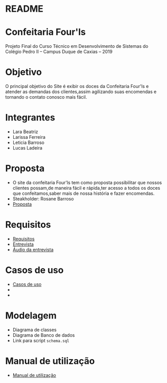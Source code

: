 # README

# Confeitaria Four'ls
 Projeto Final do Curso Técnico em Desenvolvimento de Sistemas do Colégio Pedro II – Campus Duque de Caxias – 2019

 # Objetivo
 O principal objetivo do Site é exibir os doces da Confeitaria
 Four'ls e atender as demandas dos clientes,assim agilizando suas encomendas e tornando o contato conosco mais fácil.

# Integrantes 

+ Lara Beatriz 
+ Larissa Ferreira
+ Leticia Barroso
+ Lucas Ladeira 

# Proposta

 + O site da confeitaria Four'ls tem como proposta possibilitar que nossos clientes possam,de maneira fácil e rápida,ter acesso a todos os doces que confeitamos,saber mais de nossa história e fazer encomendas.
 + Steakholder: Rosane Barroso 
 + [Proposta](proposta.md)

 # Requisitos

 + [Requisitos](Requisitos.md)
 + [Entrevista](entrevista.md)
 + [Áudio da entrevista](Entrevista.mp4)

 # Casos de uso 

 +  [Casos de uso](casos-de-uso.md)
 + 
 + 

 # Modelagem
 + Diagrama de classes
 + Diagrama de Banco de dados
 + Link para script `schema.sql`

# Manual de utilização
 + [Manual de utilização](manual.md)